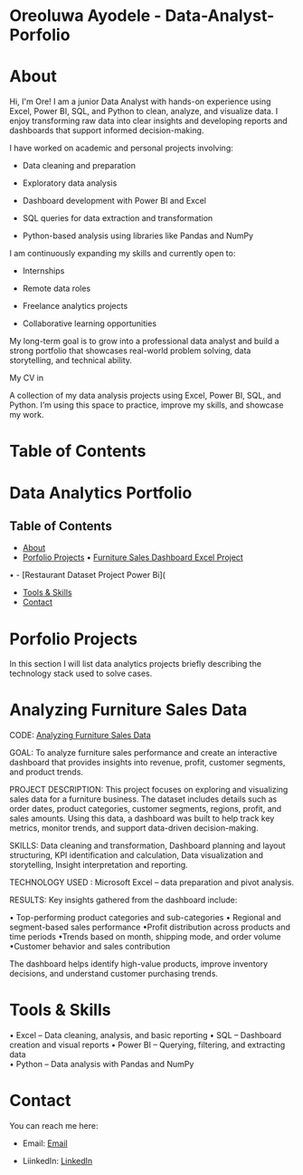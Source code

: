 # Oreoluwa Ayodele - Data-Analyst- Porfolio    

# About

Hi, I'm Ore! I am a junior Data Analyst with hands-on experience using Excel, Power BI, SQL, and Python to clean, analyze, and visualize data. I enjoy transforming raw data into clear insights and developing reports and dashboards that support informed decision-making.

I have worked on academic and personal projects involving:

* Data cleaning and preparation

* Exploratory data analysis

* Dashboard development with Power BI and Excel

* SQL queries for data extraction and transformation

* Python-based analysis using libraries like Pandas and NumPy

I am continuously expanding my skills and currently open to:

* Internships

* Remote data roles

* Freelance analytics projects

* Collaborative learning opportunities

My long-term goal is to grow into a professional data analyst and build a strong portfolio that showcases real-world problem solving, data storytelling, and technical ability.

 My CV in 

 A collection of my data analysis projects using Excel, Power BI, SQL, and Python. I’m using this space to practice, improve my skills, and showcase my work.

# Table of Contents

 # Data Analytics Portfolio

## Table of Contents
- [About](#about)
- [Porfolio Projects](#projects)
 • [Furniture Sales Dashboard Excel Project](https://1drv.ms/x/c/9d5fdd3caf44e30c/EX30YUx22tRGihJe9cZOlVwB2bClV8pQ1ZLOTeMTd_XnQw?e=be68aF)

• - [Restaurant Dataset Project Power Bi](

- [Tools & Skills](#tools--skills)
- [Contact](#contact)



# Porfolio Projects

In this section I will list data analytics projects briefly describing the technology stack used to solve cases.

  # Analyzing Furniture Sales Data
  CODE: [Analyzing Furniture Sales Data](https://1drv.ms/x/c/9d5fdd3caf44e30c/EX30YUx22tRGihJe9cZOlVwB2bClV8pQ1ZLOTeMTd_XnQw?e=be68aF)

GOAL: To analyze furniture sales performance and create an interactive dashboard that provides insights into revenue, profit, customer segments, and product trends.

PROJECT DESCRIPTION: This project focuses on exploring and visualizing sales data for a furniture business. The dataset includes details such as order dates, product categories, customer segments, regions, profit, and sales amounts. Using this data, a dashboard was built to help track key metrics, monitor trends, and support data-driven decision-making.

SKILLS: Data cleaning and transformation, Dashboard planning and layout structuring, KPI identification and calculation, Data visualization and storytelling, Insight interpretation and reporting.

TECHNOLOGY USED : Microsoft Excel – data preparation and pivot analysis.

 RESULTS:
Key insights gathered from the dashboard include:

• Top-performing product categories and sub-categories
• Regional and segment-based sales performance
•Profit distribution across products and time periods
•Trends based on month, shipping mode, and order volume
•Customer behavior and sales contribution

The dashboard helps identify high-value products, improve inventory decisions, and understand customer purchasing trends.



# Tools & Skills
• Excel – Data cleaning, analysis, and basic reporting 
• SQL – Dashboard creation and visual reports 
• Power BI – Querying, filtering, and extracting data  
• Python – Data analysis with Pandas and NumPy

# Contact
You can reach me here:

- Email: [Email](mailto:oreoluwaayodele67@gmail.com)
  
- LiinkedIn: [LinkedIn](https://www.linkedin.com/in/oreoluwa-ayodele-00b794364)
  

  



